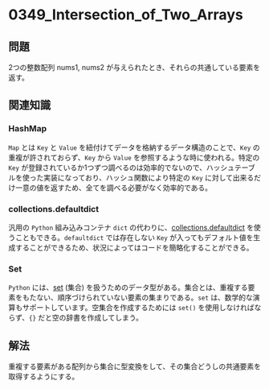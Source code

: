 # 0349_Intersection_of_Two_Arrays

## 問題

2つの整数配列 nums1, nums2 が与えられたとき、それらの共通している要素を返す。

## 関連知識

### HashMap

`Map` とは `Key` と `Value` を紐付けてデータを格納するデータ構造のことで、`Key` の重複が許されておらず、`Key` から `Value` を参照するような時に使われる。特定の `Key` が登録されているか1つずつ調べるのは効率的でないので、ハッシュテーブルを使った実装になっており、ハッシュ関数により特定の `Key` に対して出来るだけ一意の値を返すため、全てを調べる必要がなく効率的である。

### collections.defaultdict

汎用の `Python` 組み込みコンテナ `dict` の代わりに、[collections.defaultdict](https://docs.python.org/ja/3.10/library/collections.html) を使うこともできる。`defaultdict` では存在しない  `Key` が入ってもデフォルト値を生成することができるため、状況によってはコードを簡略化することができる。

### Set

`Python` には、[set](https://docs.python.org/ja/3/tutorial/datastructures.html#sets) (集合) を扱うためのデータ型がある。集合とは、重複する要素をもたない、順序づけられていない要素の集まりである。`set` は、数学的な演算もサポートしています。空集合を作成するためには `set()` を使用しなければならず、`{}` だと空の辞書を作成してしまう。

## 解法

重複する要素がある配列から集合に型変換をして、その集合どうしの共通要素を取得するようにする。
